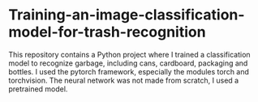 # Training-an-image-classification-model-for-trash-recognition
This repository contains a Python project where I trained a classification model to recognize  garbage, including cans, cardboard, packaging and bottles.
I used the pytorch framework, especially the modules torch and torchvision.
The neural network was not made from scratch, I used a pretrained model.
